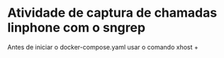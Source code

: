 # Atividade de captura de chamadas linphone com o sngrep

Antes de iniciar o docker-compose.yaml usar o comando xhost +
